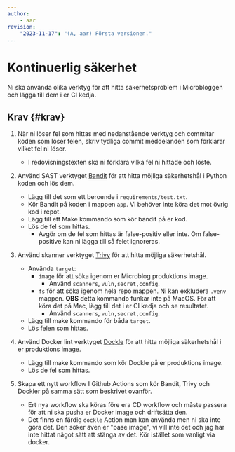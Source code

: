 ```yaml
---
author:
    - aar
revision:
    "2023-11-17": "(A, aar) Första versionen."
...
```

Kontinuerlig säkerhet
============================

Ni ska använda olika verktyg för att hitta säkerhetsproblem i Microbloggen och lägga till dem i er CI kedja.

## Krav {#krav}

1. När ni löser fel som hittas med nedanstående verktyg och commitar koden som löser felen, skriv tydliga commit meddelanden som förklarar vilket fel ni löser.
    - I redovisningstexten ska ni förklara vilka fel ni hittade och löste.

2. Använd SAST verktyget [Bandit](https://github.com/PyCQA/bandit) för att hitta möjliga säkerhetshål i Python koden och lös dem.
    - Lägg till det som ett beroende i `requirements/test.txt`.
    - Kör Bandit på koden i mappen `app`. Vi behöver inte köra det mot övrig kod i repot.
    - Lägg till ett Make kommando som kör bandit på er kod.
    - Lös de fel som hittas.
      - Avgör om de fel som hittas är false-positiv eller inte. Om false-positive kan ni lägga till så felet ignoreras.

3. Använd skanner verktyget [Trivy](https://github.com/aquasecurity/trivy) för att hitta möjliga säkerhetshål.
    - Använda `target`:
        - `image` för att söka igenom er Microblog produktions image.
            - Använd `scanners`, `vuln,secret,config`.
        - `fs` för att söka igenom hela repo mappen. Ni kan exkludera `.venv` mappen. **OBS** detta kommando funkar inte på MacOS. För att köra det på Mac, lägg till det i er CI kedja och se resultatet.
            - Använd `scanners`, `vuln,secret,config`.
    - Lägg till make kommando för båda `target`.
    - Lös felen som hittas.

4. Använd Docker lint verktyget [Dockle](https://github.com/goodwithtech/dockle) för att hitta möjliga säkerhetshål i er produktions image.
    - Lägg till make kommando som kör Dockle på er produktions image.
    - Lös de fel som hittas.

5. Skapa ett nytt workflow I Github Actions som kör Bandit, Trivy och Dockler på samma sätt som beskrivet ovanför.
    - Ert nya workflow ska köras före era CD workflow och måste passera för att ni ska pusha er Docker image och driftsätta den.
    - Det finns en färdig `dockle` Action man kan använda men ni ska inte göra det. Den söker även er "base image", vi vill inte det och jag har inte hittat något sätt att stänga av det. Kör istället som vanligt via docker.
